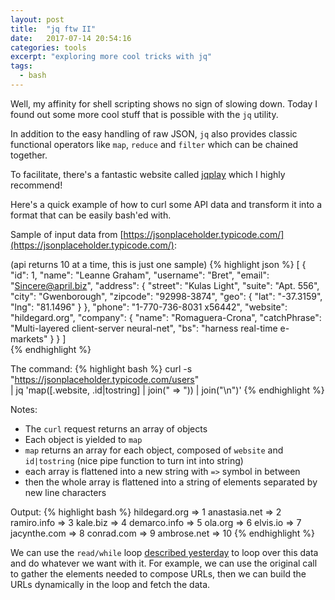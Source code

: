 ```yaml
---
layout: post
title:  "jq ftw II"
date:   2017-07-14 20:54:16
categories: tools
excerpt: "exploring more cool tricks with jq"
tags:
  - bash
---
```


Well, my affinity for shell scripting shows no sign of slowing down.  Today I found out some more cool stuff that is possible with the `jq` utility.

In addition to the easy handling of raw JSON, `jq` also provides classic functional operators like `map`, `reduce` and `filter` which can be chained together.

To facilitate, there's a fantastic website called [jqplay](https://jqplay.org/) which I highly recommend!

Here's a quick example of how to curl some API data and transform it into a format that can be easily bash'ed with.

Sample of input data from [https://jsonplaceholder.typicode.com/](https://jsonplaceholder.typicode.com/):

(api returns 10 at a time, this is just one sample)
{% highlight json %}
[
  {
    "id": 1,
    "name": "Leanne Graham",
    "username": "Bret",
    "email": "Sincere@april.biz",
    "address": {
      "street": "Kulas Light",
      "suite": "Apt. 556",
      "city": "Gwenborough",
      "zipcode": "92998-3874",
      "geo": {
        "lat": "-37.3159",
        "lng": "81.1496"
      }
    },
    "phone": "1-770-736-8031 x56442",
    "website": "hildegard.org",
    "company": {
      "name": "Romaguera-Crona",
      "catchPhrase": "Multi-layered client-server neural-net",
      "bs": "harness real-time e-markets"
    }
  }
]      
{% endhighlight %}

The command:
{% highlight bash %}
curl -s "https://jsonplaceholder.typicode.com/users" \
  | jq 'map([.website, .id|tostring] | join(" => ")) | join("\n")'
{% endhighlight %}

Notes:
* The `curl` request returns an array of objects
* Each object is yielded to `map`
* `map` returns an array for each object, composed of `website` and `id|tostring` (nice pipe function to turn int into string)
* each array is flattened into a new string with `=>` symbol in between
* then the whole array is flattened into a string of elements separated by new line characters

Output:
{% highlight bash %}
hildegard.org => 1
anastasia.net => 2
ramiro.info => 3
kale.biz => 4
demarco.info => 5
ola.org => 6
elvis.io => 7
jacynthe.com => 8
conrad.com => 9
ambrose.net => 10
{% endhighlight %}

We can use the `read/while` loop [described yesterday](/tools/2017/07/13/jq-ftw.html) to loop over this data and do whatever we want with it.  For example, we can use the original call to gather the elements needed to compose URLs, then we can build the URLs dynamically in the loop and fetch the data.
